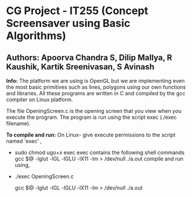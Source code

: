 CG Project - IT255
(Concept Screensaver using Basic Algorithms)
==============
Authors: Apoorva Chandra S, Dilip Mallya, R Kaushik, Kartik Sreenivasan, S Avinash
--------------

**Info:**
The platform we are using is OpenGL but we are implementing even the most basic primitives such as lines, polygons using our own functions and libraries. All these programs are written in C and compiled by the gcc compiler on Linux
platform.

The file OpeningScreen.c is the opening screen that you view when you execute the program. The program is run using the script exec (./exec filename).


**To compile and run:**
On Linux-
give execute permissions to the script named 'exec' ,
- sudo chmod ugo+x exec
exec contains the following shell commands
	gcc  $@ -lglut -lGL -lGLU -lX11 -lm > /dev/null
	./a.out 
compile and run using,
- ./exec OpeningScreen.c

	gcc  $@ -lglut -lGL -lGLU -lX11 -lm > /dev/null
	./a.out 
    